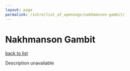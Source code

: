 ```yaml
---
layout: page
permalink: /intro/list_of_openings/nakhmanson-gambit/
---
```


# Nakhmanson Gambit

[back to list](..)

Description unavailable